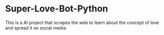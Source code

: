 # Super-Love-Bot-Python
This is a AI project that scrapes the web to learn about the concept of love and spread it on social media.
